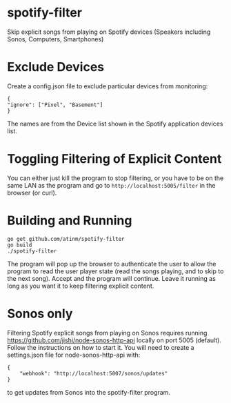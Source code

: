 # spotify-filter
Skip explicit songs from playing on Spotify devices (Speakers including Sonos, Computers, Smartphones)

# Exclude Devices
Create a config.json file to exclude particular devices from
monitoring:

    {
	"ignore": ["Pixel", "Basement"]
    }

The names are from the Device list shown in the Spotify application
devices list.

# Toggling Filtering of Explicit Content

You can either just kill the program to stop filtering, or you have to
be on the same LAN as the program and go to
`http://localhost:5005/filter` in the browser (or curl).

# Building and Running

    go get github.com/atinm/spotify-filter
    go build
    ./spotify-filter

The program will pop up the browser to authenticate the user to allow
the program to read the user player state (read the songs playing, and
to skip to the next song). Accept and the program will continue. Leave
it running as long as you want it to keep filtering explicit content.

# Sonos only

Filtering Spotify explicit songs from playing on Sonos requires
running https://github.com/jishi/node-sonos-http-api locally on port
5005 (default). Follow the instructions on how to start it. You will
need to create a settings.json file for node-sonos-http-api with:

    {
        "webhook": "http://localhost:5007/sonos/updates"
    }

to get updates from Sonos into the spotify-filter program.


